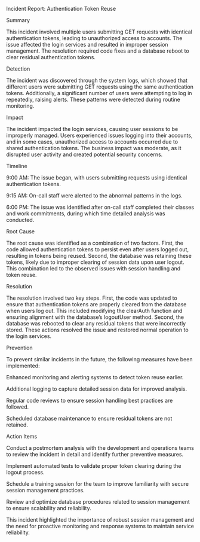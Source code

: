Incident Report: Authentication Token Reuse

Summary

This incident involved multiple users submitting GET requests with identical authentication tokens, leading to unauthorized access to accounts. The issue affected the login services and resulted in improper session management. The resolution required code fixes and a database reboot to clear residual authentication tokens.

Detection

The incident was discovered through the system logs, which showed that different users were submitting GET requests using the same authentication tokens. Additionally, a significant number of users were attempting to log in repeatedly, raising alerts. These patterns were detected during routine monitoring.

Impact

The incident impacted the login services, causing user sessions to be improperly managed. Users experienced issues logging into their accounts, and in some cases, unauthorized access to accounts occurred due to shared authentication tokens. The business impact was moderate, as it disrupted user activity and created potential security concerns.

Timeline

9:00 AM: The issue began, with users submitting requests using identical authentication tokens.

9:15 AM: On-call staff were alerted to the abnormal patterns in the logs.

6:00 PM: The issue was identified after on-call staff completed their classes and work commitments, during which time detailed analysis was conducted.

Root Cause

The root cause was identified as a combination of two factors. First, the code allowed authentication tokens to persist even after users logged out, resulting in tokens being reused. Second, the database was retaining these tokens, likely due to improper clearing of session data upon user logout. This combination led to the observed issues with session handling and token reuse.

Resolution

The resolution involved two key steps. First, the code was updated to ensure that authentication tokens are properly cleared from the database when users log out. This included modifying the clearAuth function and ensuring alignment with the database’s logoutUser method. Second, the database was rebooted to clear any residual tokens that were incorrectly stored. These actions resolved the issue and restored normal operation to the login services.

Prevention

To prevent similar incidents in the future, the following measures have been implemented:

Enhanced monitoring and alerting systems to detect token reuse earlier.

Additional logging to capture detailed session data for improved analysis.

Regular code reviews to ensure session handling best practices are followed.

Scheduled database maintenance to ensure residual tokens are not retained.

Action Items

Conduct a postmortem analysis with the development and operations teams to review the incident in detail and identify further preventive measures.

Implement automated tests to validate proper token clearing during the logout process.

Schedule a training session for the team to improve familiarity with secure session management practices.

Review and optimize database procedures related to session management to ensure scalability and reliability.

This incident highlighted the importance of robust session management and the need for proactive monitoring and response systems to maintain service reliability.

